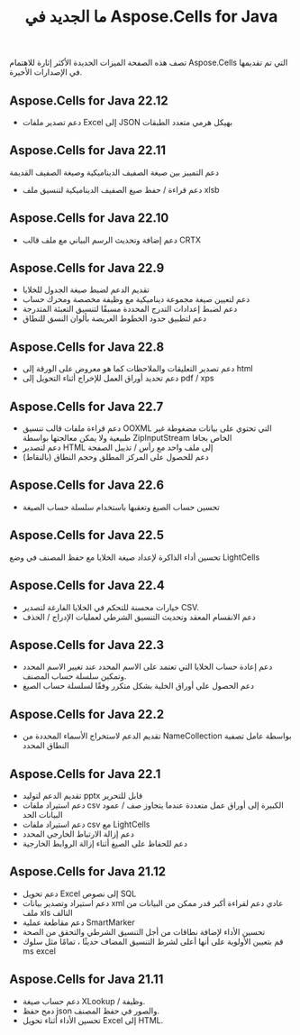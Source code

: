 ﻿---
title: ما الجديد في Aspose.Cells for Java
type: docs
description: Aspose.Cells for Java يتوسع ويعزز يوميا. في هذه الصفحة ، يمكنك التعرف على الميزات الضخمة والأكثر إثارة للاهتمام للمنتج
weight: 5
url: /ar/java/what-s-new-in-aspose-cells-for-java/
---
تصف هذه الصفحة الميزات الجديدة الأكثر إثارة للاهتمام Aspose.Cells التي تم تقديمها في الإصدارات الأخيرة.

## Aspose.Cells for Java 22.12
* دعم تصدير ملفات Excel إلى JSON بهيكل هرمي متعدد الطبقات

## Aspose.Cells for Java 22.11

دعم التمييز بين صيغة الصفيف الديناميكية وصيغة الصفيف القديمة
* دعم قراءة / حفظ صيغ الصفيف الديناميكية لتنسيق ملف xlsb

## Aspose.Cells for Java 22.10

* دعم إضافة وتحديث الرسم البياني مع ملف قالب CRTX

## Aspose.Cells for Java 22.9

* تقديم الدعم لضبط صيغة الجدول للخلايا
* دعم لتعيين صيغة مجموعة ديناميكية مع وظيفة مخصصة ومحرك حساب
* دعم لضبط إعدادات التدرج المحددة مسبقًا لتنسيق التعبئة المتدرجة
* دعم لتطبيق حدود الخطوط العريضة بألوان النسق للنطاق

## Aspose.Cells for Java 22.8

* دعم تصدير التعليقات والملاحظات كما هو معروض على الورقة إلى html
* دعم تحديد أوراق العمل للإخراج أثناء التحويل إلى pdf / xps

## Aspose.Cells for Java 22.7

* دعم قراءة ملفات قالب تنسيق OOXML التي تحتوي على بيانات مضغوطة غير طبيعية ولا يمكن معالجتها بواسطة ZipInputStream الخاص بجافا
* دعم لتصدير HTML إلى ملف واحد مع رأس / تذييل الصفحة
* دعم للحصول على المركز المطلق وحجم النطاق (بالنقاط)

## Aspose.Cells for Java 22.6

* تحسين حساب الصيغ وتعقبها باستخدام سلسلة حساب الصيغة

## Aspose.Cells for Java 22.5

تحسين أداء الذاكرة لإعداد صيغة الخلايا مع حفظ المصنف في وضع LightCells

## Aspose.Cells for Java 22.4

* خيارات محسنة للتحكم في الخلايا الفارغة لتصدير CSV.
* دعم الانقسام المعقد وتحديث التنسيق الشرطي لعمليات الإدراج / الحذف

## Aspose.Cells for Java 22.3

* دعم إعادة حساب الخلايا التي تعتمد على الاسم المحدد عند تغيير الاسم المحدد وتمكين سلسلة حساب المصنف.
* دعم الحصول على أوراق الخلية بشكل متكرر وفقًا لسلسلة حساب الصيغ

## Aspose.Cells for Java 22.2

* تقديم الدعم لاستخراج الأسماء المحددة من NameCollection بواسطة عامل تصفية النطاق المحدد

## Aspose.Cells for Java 22.1

* تقديم الدعم لتوليد pptx قابل للتحرير
* دعم استيراد ملفات csv الكبيرة إلى أوراق عمل متعددة عندما يتجاوز صف / عمود البيانات الحد
* دعم استيراد ملفات csv مع LightCells
* دعم إزالة الارتباط الخارجي المحدد
* دعم للحفاظ على الصيغ أثناء إزالة الروابط الخارجية

## Aspose.Cells for Java 21.12

* دعم تحويل Excel إلى نصوص SQL
* دعم استيراد وتصدير بيانات xml عادي
دعم لقراءة أكبر قدر ممكن من البيانات من ملف xls التالف
* دعم مقاطعة عملية SmartMarker
* تحسين الأداء لإضافة نطاقات من أجل التنسيق الشرطي والتحقق من الصحة
* قم بتعيين الأولوية على أنها أعلى لشرط التنسيق المضاف حديثًا ، تمامًا مثل سلوك ms excel

## Aspose.Cells for Java 21.11

* دعم حساب صيغة XLookup / وظيفة.
* دمج حفظ json والصور في حفظ المصنف.
* تحسين الأداء أثناء تحويل Excel إلى HTML.


